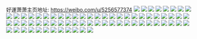 好運萧萧主页地址: https://weibo.com/u/5256577374 
![](https://wx4.sinaimg.cn/mw2000/005JK3U2ly1h9ebd9kj5bj30u0190grn.jpg) 
![](https://wx4.sinaimg.cn/mw2000/005JK3U2ly1h9ebd8r53sj30u0140448.jpg) 
![](https://wx4.sinaimg.cn/mw2000/005JK3U2ly1h9ebda0jnvj30u0190jye.jpg) 
![](https://wx4.sinaimg.cn/mw2000/005JK3U2ly1h9ebd97pwsj30u0140af5.jpg) 
![](https://wx4.sinaimg.cn/mw2000/005JK3U2ly1h9czxksbcjj30u01t2dky.jpg) 
![](https://wx4.sinaimg.cn/mw2000/005JK3U2ly1h9czxlppglj30u01t2q87.jpg) 
![](https://wx4.sinaimg.cn/mw2000/005JK3U2ly1h9czxmgeh1j30u01t20xt.jpg) 
![](https://wx4.sinaimg.cn/mw2000/005JK3U2ly1h9czxnjd07j30u01t2jwi.jpg) 
![](https://wx4.sinaimg.cn/mw2000/005JK3U2ly1h9czxow4mmj30u01t2afa.jpg) 
![](https://wx4.sinaimg.cn/mw2000/005JK3U2ly1h9czxqvtcbj30u01t2q8n.jpg) 
![](https://wx4.sinaimg.cn/mw2000/005JK3U2ly1h99vzttpulj30ke0qtjuk.jpg) 
![](https://wx4.sinaimg.cn/mw2000/005JK3U2ly1h99w2fisnjj30u01hcgyd.jpg) 
![](https://wx4.sinaimg.cn/mw2000/005JK3U2ly1h9719laxx1j30ec0let9q.jpg) 
![](https://wx4.sinaimg.cn/mw2000/005JK3U2ly1h9719kzvpxj30u00u0jwr.jpg) 
![](https://wx4.sinaimg.cn/mw2000/005JK3U2ly1h7vzz8xtsgj31zd2n6kjl.jpg) 
![](https://wx4.sinaimg.cn/mw2000/005JK3U2ly1h7vzzb7dqkj31611k1dwo.jpg) 
![](https://wx4.sinaimg.cn/mw2000/005JK3U2ly1h7vzzc8p5uj31kw24y4pz.jpg) 
![](https://wx4.sinaimg.cn/mw2000/005JK3U2ly1h7r0j2wvymj32c02c0000.jpg) 
![](https://wx4.sinaimg.cn/mw2000/005JK3U2ly1h7r0l20qikj32c02c0npd.jpg) 
![](https://wx4.sinaimg.cn/mw2000/005JK3U2ly1h7r0l0xf8aj32c02c04qp.jpg) 
![](https://wx4.sinaimg.cn/mw2000/005JK3U2ly1h7r0l3nr9gj32c03404qq.jpg) 
![](https://wx4.sinaimg.cn/mw2000/005JK3U2ly1h6v0mo5gc5j321i2q0kjl.jpg) 
![](https://wx4.sinaimg.cn/mw2000/005JK3U2ly1h6v0mna4rmj329c30gqv6.jpg) 
![](https://wx4.sinaimg.cn/mw2000/005JK3U2ly1h6v0mkj71uj31q12aqhdt.jpg) 
![](https://wx4.sinaimg.cn/mw2000/005JK3U2ly1h6v0mjjv13j324t2uex6p.jpg) 
![](https://wx4.sinaimg.cn/mw2000/005JK3U2ly1h6v0mplhuoj328f2z7x6p.jpg) 
![](https://wx4.sinaimg.cn/mw2000/005JK3U2ly1h6v0mgo9f1j325a2v17wi.jpg) 
![](https://wx4.sinaimg.cn/mw2000/005JK3U2ly1h6lcmel0nlj30yi1j5tae.jpg) 
![](https://wx4.sinaimg.cn/mw2000/005JK3U2ly1h6j20n2s1dj31tk19k7wi.jpg) 
![](https://wx4.sinaimg.cn/mw2000/005JK3U2ly1h6j20r3sh8j31tk19k4qp.jpg) 
![](https://wx4.sinaimg.cn/mw2000/005JK3U2ly1h6j20pgzb8j31tk19k7wi.jpg) 
![](https://wx4.sinaimg.cn/mw2000/005JK3U2ly1h6cn4scwj0j31pc8imqv7.jpg) 
![](https://wx4.sinaimg.cn/mw2000/005JK3U2ly1h6cm9qospsj31641k5wy3.jpg) 
![](https://wx4.sinaimg.cn/mw2000/005JK3U2ly1h6cm9q4z5wj314y1il1e5.jpg) 
![](https://wx4.sinaimg.cn/mw2000/005JK3U2ly1h63ffxae39j32c0340e82.jpg) 
![](https://wx4.sinaimg.cn/mw2000/005JK3U2ly1h63ffxzqmaj30m80tm438.jpg) 
![](https://wx4.sinaimg.cn/mw2000/005JK3U2ly1h63fg4e4l7j3216216hdt.jpg) 
![](https://wx4.sinaimg.cn/mw2000/005JK3U2ly1h63fg5c6bwj323g2sme82.jpg) 
![](https://wx4.sinaimg.cn/mw2000/005JK3U2ly1h63fkyajfaj30yi1a0dtk.jpg) 
![](https://wx4.sinaimg.cn/mw2000/005JK3U2ly1h63fg18q43j325l2vgnpe.jpg) 
![](https://wx4.sinaimg.cn/mw2000/005JK3U2ly1h63fg3fxbyj31t02eou0x.jpg) 
![](https://wx4.sinaimg.cn/mw2000/005JK3U2ly1h63fg6ijawj31sc2dsnpd.jpg) 
![](https://wx4.sinaimg.cn/mw2000/005JK3U2ly1h63fg2na1aj31xk2kq7wi.jpg) 
![](https://wx4.sinaimg.cn/mw2000/005JK3U2gy1h5g8z4zlk0j30yi5xi7wh.jpg) 
![](https://wx4.sinaimg.cn/mw2000/005JK3U2gy1h5g8z6x9x1j30yi5nzb29.jpg) 
![](https://wx4.sinaimg.cn/mw2000/005JK3U2gy1h5g8z8sqm7j30yi680b29.jpg) 
![](https://wx4.sinaimg.cn/mw2000/005JK3U2gy1h5g8zavbt1j30yi5kdhdt.jpg) 
![](https://wx4.sinaimg.cn/mw2000/005JK3U2gy1h5g8zc6242j30yi3uc1f0.jpg) 
![](https://wx4.sinaimg.cn/mw2000/005JK3U2gy1h5g8z38exgj30yi45ce7i.jpg) 
![](https://wx4.sinaimg.cn/mw2000/005JK3U2gy1h5g8zd0c5aj30yi2hgh0p.jpg) 
![](https://wx4.sinaimg.cn/mw2000/005JK3U2gy1h5g8zera4ij30yi4lj7wh.jpg) 
![](https://wx4.sinaimg.cn/mw2000/005JK3U2gy1h5g8zg5njej30yi3m1qs0.jpg) 
![](https://wx4.sinaimg.cn/mw2000/005JK3U2gy1h4ydc8sj01j31y32lg7wj.jpg) 
![](https://wx4.sinaimg.cn/mw2000/005JK3U2gy1h4ybx50nzlj32c0340x6s.jpg) 
![](https://wx4.sinaimg.cn/mw2000/005JK3U2gy1h4ydh3a0wfj321r2qc7wk.jpg) 
![](https://wx4.sinaimg.cn/mw2000/005JK3U2gy1h4nwlenad8j30tz13twnj.jpg) 
![](https://wx4.sinaimg.cn/mw2000/005JK3U2gy1h4nwhtpitej30u00u0ae2.jpg) 
![](https://wx4.sinaimg.cn/mw2000/005JK3U2gy1h4nwi197moj30yi0vwn6q.jpg) 
![](https://wx4.sinaimg.cn/mw2000/005JK3U2gy1h4nwi4hxzgj30u0140jx2.jpg) 
![](https://wx4.sinaimg.cn/mw2000/005JK3U2gy1h4nwi94e31j30zk0qo77a.jpg) 
![](https://wx4.sinaimg.cn/mw2000/005JK3U2gy1h4nwie2i5sj30zk1be42w.jpg) 
![](https://wx4.sinaimg.cn/mw2000/005JK3U2gy1h4nwih48c3j30zk1be78u.jpg) 
![](https://wx4.sinaimg.cn/mw2000/005JK3U2gy1h4nwikfgowj30rs111tds.jpg) 
![](https://wx4.sinaimg.cn/mw2000/005JK3U2gy1h4nwimxi6uj30v70t0tce.jpg) 
![](https://wx4.sinaimg.cn/mw2000/005JK3U2gy1h4n4lysvu2j318m1ni7ty.jpg) 
![](https://wx4.sinaimg.cn/mw2000/005JK3U2gy1h4n4m48rirj318r1np1kx.jpg) 
![](https://wx4.sinaimg.cn/mw2000/005JK3U2gy1h4n4m10mtyj317k1m27wa.jpg) 
![](https://wx4.sinaimg.cn/mw2000/005JK3U2gy1h4o8v34pdoj31cr1sz4qp.jpg) 
![](https://wx4.sinaimg.cn/mw2000/005JK3U2gy1h4o8vo2qwvj31fo1wwe81.jpg) 
![](https://wx4.sinaimg.cn/mw2000/005JK3U2gy1h4o8vqaj8dj31e31urnpd.jpg) 
